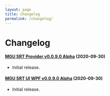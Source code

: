 ```yaml
---
layout: page
title: Changelog
permalink: /changelog/
---
```

# Changelog

#### [MGU SRT Provider v0.0.9.0 Alpha](https://github.com/kapdap/mgu-srt-provider/releases/download/0.0.9.0/mgu-srt-provider_v0.0.9.0.zip) (2020-09-30)
* Initial release.

#### [MGU SRT UI WPF v0.0.9.0 Alpha](https://github.com/kapdap/mgu-srt-ui-wpf/releases/download/0.0.9.0/mgu-srt-ui-wpf_v0.0.9.0.zip) (2020-09-30)
* Initial release.
